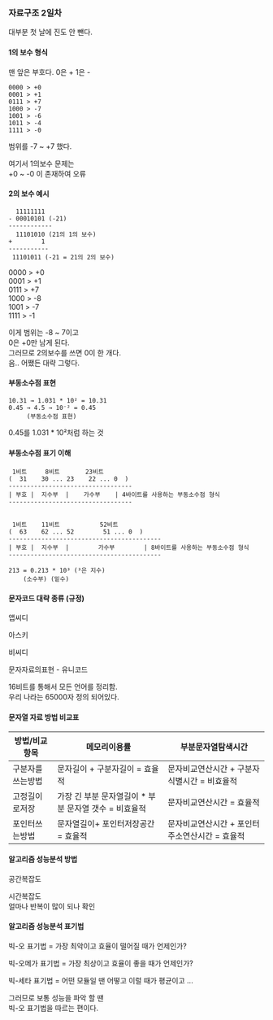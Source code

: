 ### 자료구조 2일차 

대부분 첫 날에 진도 안 뺀다.  
  
#### 1의 보수 형식 

맨 앞은 부호다. 
0은 + 1은 -  
```
0000 > +0  
0001 > +1  
0111 > +7  
1000 > -7  
1001 > -6  
1011 > -4  
1111 > -0  
```
범위를 -7 ~ +7 했다.  
  
여기서 1의보수 문제는  
+0 ~ -0 이 존재하여 오류   

#### 2의 보수 예시 
```
  11111111 
- 00010101 (-21) 
------------ 
  11101010 (21의 1의 보수)  
+        1
-----------
 11101011 (-21 = 21의 2의 보수)
```
  
0000 > +0  
0001 > +1  
0111 > +7  
1000 > -8  
1001 > -7  
1111 > -1  
  
이게 범위는 -8 ~ 7이고  
0은 +0만 남게 된다.  
그러므로 2의보수를 쓰면 0이 한 개다.  
음.. 어쨌든 대략 그렇다.  

#### 부동소수점 표현 
```
10.31 → 1.031 * 10² = 10.31  
0.45 → 4.5 → 10⁻² = 0.45  
     (부동소수점 표현) 
```
0.45를 1.031 * 10²처럼 하는 것  

#### 부동소수점 표기 이해 
```
 1비트     8비트       23비트 
(  31    30 ... 23    22 ... 0  ) 
----------------------------------
| 부호 |  지수부  |    가수부    | 4바이트를 사용하는 부동소수점 형식 
---------------------------------- 


 1비트    11비트           52비트 
(  63    62 ... 52        51 ... 0  ) 
------------------------------------------
| 부호 |  지수부  |        가수부        | 8바이트를 사용하는 부동소수점 형식 
------------------------------------------

213 = 0.213 * 10³ (³은 지수) 
    (소수부) (밑수)

```

#### 문자코드 대략 종류 (규정) 

앱씨디  
  
아스키  
  
비씨디  
  
문자자료의표현 - 유니코드  
  
16비트를 통해서 모든 언어를 정리함.  
우리 나라는 65000자 정의 되어있다.  
  
#### 문자열 자료 방법 비교표 

|방법/비교항목|메모리이용률|부분문자열탐색시간|
|------|---|---|
|구분자를쓰는방법|문자길이 + 구분자길이 = 효율적|문자비교연산시간 + 구분자식별시간 = 비효율적|
|고정길이로저장|가장 긴 부분 문자열길이 * 부분 문자열 갯수 = 비효율적|문자비교연산시간 = 효율적|
|포인터쓰는방법|문자열길이+ 포인터저장공간 = 효율적|문자비교연산시간 + 포인터주소연산시간 = 효율적|
  
#### 알고리즘 성능분석 방법 

공간복잡도 

시간복잡도  
얼마나 반복이 많이 되나 확인  

#### 알고리즘 성능분석 표기법 

빅-오 표기법 = 가장 최악이고 효율이 떨어질 때가 언제인가?  

빅-오메가 표기법 = 가장 최상이고 효율이 좋을 때가 언제인가?  

빅-세타 표기법 = 어떤 모듈일 땐 어떻고 이럴 때가 평균이고 ...  
  
그러므로 보통 성능을 파악 할 땐  
빅-오 표기법을 따르는 편이다.  
